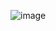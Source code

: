![image](https://github.com/pabloDYEL/ESTATICA-48/assets/116923433/6467d09b-3c95-4ca9-a88c-fd53571ab3ee)
